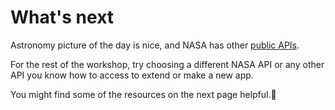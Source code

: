 # What's next

Astronomy picture of the day is nice, and NASA has other [public APIs](https://api.nasa.gov/).

For the rest of the workshop, try choosing a different NASA API or any other API you know how to access to extend or make a new app.

You might find some of the resources on the next page helpful.
